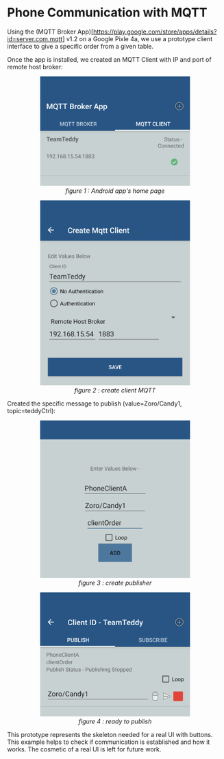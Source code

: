 # Phone Communication with MQTT

Using the (MQTT Broker App)[https://play.google.com/store/apps/details?id=server.com.mqtt] v1.2 on a Google Pixle 4a, we use a prototype client interface to give a specific order from a given table.

Once the app is installed, we created an MQTT Client with IP and port of remote host broker:

<p align="center">
	<img alt="phoneHomePage" src="phone-home.png" width="350"><br>
	<em>figure 1 : Android app's home page</em>
	<br></p>

<p align="center">
	<img alt="phoneCreateClient" src="phone-edit-mqtt.png" width="350"><br>
	<em>figure 2 : create client MQTT</em>
	<br></p>

Created the specific message to publish (value=Zoro/Candy1, topic=teddyCtrl):

<p align="center">
	<img alt="phone-mqtt-EditPublisher" src="phone-mqtt-createPublisher.png" width="350"><br>
	<em>figure 3 : create publisher</em>
	<br></p>

<p align="center">
	<img alt="phone-mqtt-ReadyPublisher" src="phone-mqtt-SetupreadyToPublish.png" width="350"><br>
	<em>figure 4 : ready to publish</em>
	<br></p>


This prototype represents the skeleton needed for a real UI with buttons. This example helps to check if communication is established and how it works. The cosmetic of a real UI is left for future work.

